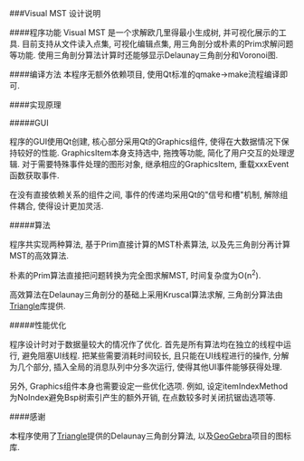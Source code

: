 ###Visual MST 设计说明


####程序功能
Visual MST 是一个求解欧几里得最小生成树, 并可视化展示的工具. 目前支持从文件读入点集, 可视化编辑点集, 用三角剖分或朴素的Prim求解问题等功能. 使用三角剖分算法计算时还能够显示Delaunay三角剖分和Voronoi图.

####编译方法
本程序无额外依赖项目, 使用Qt标准的qmake->make流程编译即可.

####实现原理

#####GUI

程序的GUI使用Qt创建, 核心部分采用Qt的Graphics组件, 使得在大数据情况下保持较好的性能. GraphicsItem本身支持选中, 拖拽等功能, 简化了用户交互的处理逻辑. 对于需要特殊事件处理的图形对象, 继承相应的GraphicsItem, 重载xxxEvent函数获取事件.

在没有直接依赖关系的组件之间, 事件的传递均采用Qt的"信号和槽"机制, 解除组件耦合, 使得设计更加灵活.

#####算法

程序共实现两种算法, 基于Prim直接计算的MST朴素算法, 以及先三角剖分再计算MST的高效算法.

朴素的Prim算法直接把问题转换为完全图求解MST, 时间复杂度为O(n<sup>2</sup>).

高效算法在Delaunay三角剖分的基础上采用Kruscal算法求解, 三角剖分算法由[Triangle](http://www.cs.cmu.edu/~quake/triangle.html)库提供.

#####性能优化

程序设计时对于数据量较大的情况作了优化. 首先是所有算法均在独立的线程中运行, 避免阻塞UI线程. 把某些需要消耗时间较长, 且只能在UI线程进行的操作, 分解为几个部分, 插入全局的消息队列中分多次运行, 使得其他UI事件能够获得处理.

另外, Graphics组件本身也需要设定一些优化选项. 例如, 设定itemIndexMethod为NoIndex避免Bsp树索引产生的额外开销, 在点数较多时关闭抗锯齿选项等.

####感谢

本程序使用了[Triangle](http://www.cs.cmu.edu/~quake/triangle.html)提供的Delaunay三角剖分算法, 以及[GeoGebra](http://www.geogebra.org/)项目的图标库.
